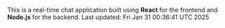 This is a real-time chat application built using **React** for the frontend and **Node.js** for the backend.
Last updated: Fri Jan 31 00:36:41 UTC 2025

